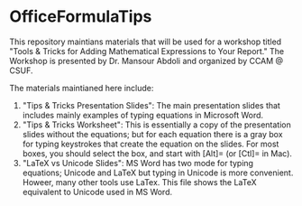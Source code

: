 # OfficeFormulaTips
This repository maintians materials that will be used for a workshop titled "Tools &amp; Tricks for Adding Mathematical Expressions to Your Report." The Workshop is presented by Dr. Mansour Abdoli and organized by CCAM @ CSUF.

The materials maintianed here include:

1. "Tips & Tricks Presentation Slides": The main presentation slides that includes mainly examples of typing equations in Microsoft Word.
2. "Tips & Tricks Worksheet": This is essentially a copy of the presentation slides without the equations; but for each equation there is a gray box for typing keystrokes that create the equation on the slides. For most boxes, you should select the box, and start with [Alt]= (or [Ctl]= in Mac).
3. "LaTeX vs Unicode Slides": MS Word has two mode for typing equations; Unicode and LaTeX but typing in Unicode is more convenient. Howeer, many other tools use LaTex. This file shows the LaTeX equivalent to Unicode used in MS Word.
